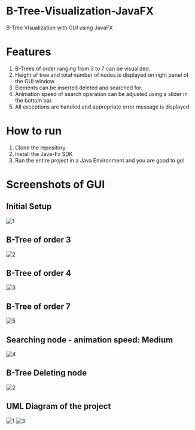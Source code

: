 # B-Tree-Visualization-JavaFX

B-Tree Visualization with GUI using JavaFX


# Features

1. B-Trees of order ranging from 3 to 7 can be visualized.
2. Height of tree and total number of nodes is displayed on right panel of the GUI window.
3. Elements can be inserted deleted and searched for.
4. Animation speed of search operation can be adjusted using a slider in the bottom bar.
5. All exceptions are handled and appropriate error message is displayed

# How to run
1. Clone the repository
2. Install the Java-Fx SDK
3. Run the entire project in a Java Environment and you are good to go!

# Screenshots of GUI
## Initial Setup
![1](https://user-images.githubusercontent.com/34760210/119181591-6b680180-ba8f-11eb-9738-011603f919d6.JPG)

## B-Tree of order 3
![2](https://user-images.githubusercontent.com/34760210/119181793-b71aab00-ba8f-11eb-9ab5-dad04c92eb7b.JPG)

## B-Tree of order 4
![3](https://user-images.githubusercontent.com/34760210/122691771-3fd36500-d24f-11eb-9b28-e1e44a3c2618.JPG)

## B-Tree of order 7

![5](https://user-images.githubusercontent.com/34760210/122691826-77daa800-d24f-11eb-8ef4-12486080c367.JPG)

## Searching node - animation speed: Medium

![4](https://user-images.githubusercontent.com/34760210/122691815-642f4180-d24f-11eb-8532-3bdbccbdfdfd.JPG)


## B-Tree Deleting node

![2](https://user-images.githubusercontent.com/34760210/119181793-b71aab00-ba8f-11eb-9ab5-dad04c92eb7b.JPG)

## UML Diagram of the project

![1](https://user-images.githubusercontent.com/34760210/125695509-85811454-7d83-4268-9c28-70633a0ca619.png)
![3](https://user-images.githubusercontent.com/34760210/125695953-dc914f0b-9d6e-42db-a9f6-03efe4b01c28.png)

